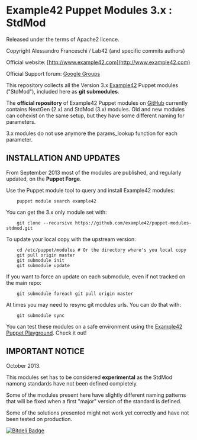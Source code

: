 # Example42 Puppet Modules 3.x : StdMod

Released under the terms of Apache2 licence.

Copyright Alessandro Franceschi / Lab42 (and specific commits authors)

Official website: [http://www.example42.com](http://www.example42.com)

Official Support forum: [Google Groups](https://groups.google.com/forum/#!forum/example42-puppet-modules)


This repository collects all the Version 3.x [Example42](http://www.example42.com) Puppet modules ("StdMod"), included here as **git submodules**.

The **official repository** of Example42 Puppet modules on [GitHub](http://github.com/example42/puppet-modules) currently contains NextGen (2.x) and StdMod (3.x) modules.
Old and new modules can cohexist on the same setup, but they have some different naming for parameters.

3.x modules do not use anymore the params_lookup function for each parameter.


## INSTALLATION AND UPDATES

From September 2013 most of the modules are published, and regularly updated, on the **Puppet Forge**.

Use the Puppet module tool to query and install Example42 modules:

        puppet module search example42

You can get the 3.x only module set with:

        git clone --recursive https://github.com/example42/puppet-modules-stdmod.git

To update your local copy with the upstream version:

        cd /etc/puppet/modules # Or the directory where's you local copy
        git pull origin master
        git submodule init
        git submodule update

If you want to force an update on each submodule, even if not tracked on the main repo:

        git submodule foreach git pull origin master

At times you may need to resync git modules urls. You can do that with:

        git submodule sync


You can test these modules on a safe environment using the [Example42 Puppet Playground](https://github.com/example42/puppet-playground). Check it out!

## IMPORTANT NOTICE

October 2013.

This modules set has to be considered **experimental** as the StdMod namong standards have not been defined completely.

Some of the modules present here have slightly different naming patterns that will be fixed when a first "major" version of the standard is defined.

Some of the solutions presented might not work yet correctly and have not been tested on production.




[![Bitdeli Badge](https://d2weczhvl823v0.cloudfront.net/example42/puppet-modules-stdmod/trend.png)](https://bitdeli.com/free "Bitdeli Badge")

